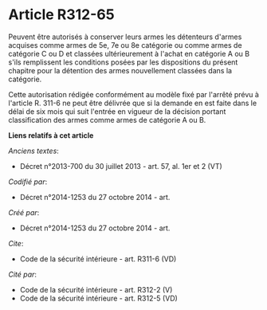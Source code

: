 # Article R312-65

Peuvent être autorisés à conserver leurs armes les détenteurs d'armes acquises comme armes de 5e, 7e ou 8e catégorie ou comme
armes de catégorie C ou D et classées ultérieurement à l'achat en catégorie A ou B s'ils remplissent les conditions posées
par les dispositions du présent chapitre pour la détention des armes nouvellement classées dans la catégorie. 

Cette autorisation rédigée conformément au modèle fixé par l'arrêté prévu à l'article R. 311-6 ne peut être délivrée que si
la demande en est faite dans le délai de six mois qui suit l'entrée en vigueur de la décision portant classification des
armes comme armes de catégorie A ou B.

**Liens relatifs à cet article**

_Anciens textes_:

  - Décret n°2013-700 du 30 juillet 2013 - art. 57, al. 1er et 2 (VT)

_Codifié par_:

  - Décret n°2014-1253 du 27 octobre 2014 - art.

_Créé par_:

  - Décret n°2014-1253 du 27 octobre 2014 - art.

_Cite_:

  - Code de la sécurité intérieure - art. R311-6 (VD)

_Cité par_:

  - Code de la sécurité intérieure - art. R312-2 (V)
  - Code de la sécurité intérieure - art. R312-5 (VD)
